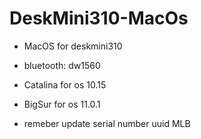 # DeskMini310-MacOs

* MacOS for deskmini310

* bluetooth: dw1560

* Catalina for os 10.15

* BigSur for os 11.0.1

* remeber update serial number  uuid  MLB

